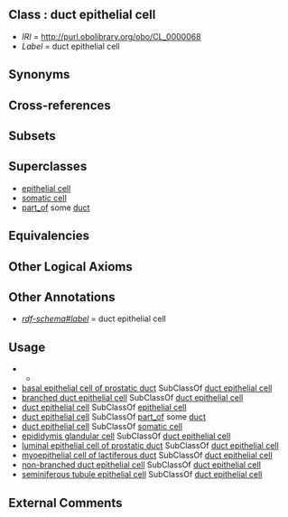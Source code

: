 
## Class : duct epithelial cell

 * *IRI* = http://purl.obolibrary.org/obo/CL_0000068
 * *Label* = duct epithelial cell

## Synonyms


## Cross-references


## Subsets


## Superclasses

 * [epithelial cell](../../CL/66/CL_0000066.md)
 * [somatic cell](../../CL/71/CL_0002371.md)
 * [part_of](../../BFO/50/BFO_0000050.md) some [duct](../../UBERON/58/UBERON_0000058.md)

## Equivalencies


## Other Logical Axioms


## Other Annotations

 * *[rdf-schema#label](../../el/rdf-schema#label.md)* = duct epithelial cell

## Usage

 * -
 * [basal epithelial cell of prostatic duct](../../CL/36/CL_0002236.md) SubClassOf [duct epithelial cell](../../CL/68/CL_0000068.md)
 * [branched duct epithelial cell](../../CL/69/CL_0000069.md) SubClassOf [duct epithelial cell](../../CL/68/CL_0000068.md)
 * [duct epithelial cell](../../CL/68/CL_0000068.md) SubClassOf [epithelial cell](../../CL/66/CL_0000066.md)
 * [duct epithelial cell](../../CL/68/CL_0000068.md) SubClassOf [part_of](../../BFO/50/BFO_0000050.md) some [duct](../../UBERON/58/UBERON_0000058.md)
 * [duct epithelial cell](../../CL/68/CL_0000068.md) SubClassOf [somatic cell](../../CL/71/CL_0002371.md)
 * [epididymis glandular cell](../../CL/90/CL_1001590.md) SubClassOf [duct epithelial cell](../../CL/68/CL_0000068.md)
 * [luminal epithelial cell of prostatic duct](../../CL/37/CL_0002237.md) SubClassOf [duct epithelial cell](../../CL/68/CL_0000068.md)
 * [myoepithelial cell of lactiferous duct](../../CL/19/CL_1000419.md) SubClassOf [duct epithelial cell](../../CL/68/CL_0000068.md)
 * [non-branched duct epithelial cell](../../CL/72/CL_0000072.md) SubClassOf [duct epithelial cell](../../CL/68/CL_0000068.md)
 * [seminiferous tubule epithelial cell](../../CL/25/CL_0002625.md) SubClassOf [duct epithelial cell](../../CL/68/CL_0000068.md)

## External Comments

